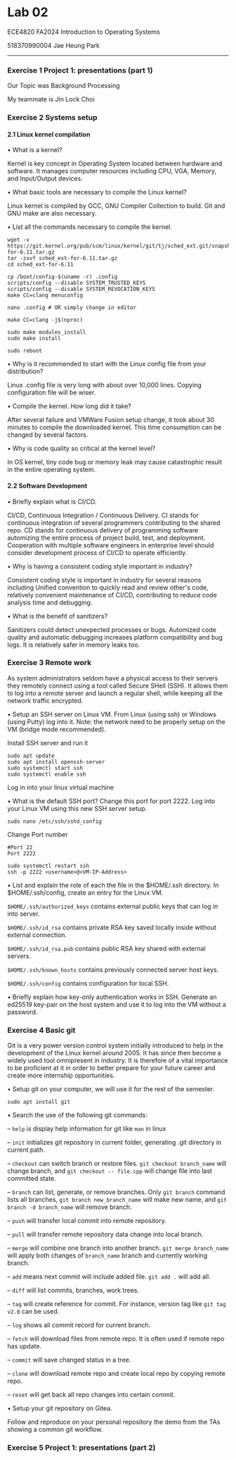 # Lab 02

ECE4820 FA2024 Introduction to Operating Systems

518370990004 Jae Heung Park

---

### Exercise 1 Project 1: presentations (part 1)

Our Topic was Background Processing

My teammate is Jin Lock Choi

### Exercise 2 Systems setup

#### 2.1 Linux kernel compilation

• What is a kernel?

Kernel is key concept in Operating System located
between hardware and software.
It manages computer resources including CPU,
VGA, Memory, and Input/Output devices.

• What basic tools are necessary to compile the Linux kernel?

Linux kernel is compiled by GCC, GNU Compiler Collection
to build. Git and GNU make are also necessary.

• List all the commands necessary to compile the kernel.

```shell
wget -v https://git.kernel.org/pub/scm/linux/kernel/git/tj/sched_ext.git/snapshot/sched_ext-for-6.11.tar.gz
tar -zxvf sched_ext-for-6.11.tar.gz
cd sched_ext-for-6.11

cp /boot/config-$(uname -r) .config
scripts/config --disable SYSTEM_TRUSTED_KEYS
scripts/config --disable SYSTEM_REVOCATION_KEYS
make CC=clang menuconfig

nano .config # OR simply change in editor

make CC=clang -j$(nproc)

sudo make modules_install
sudo make install

sudo reboot
```

• Why is it recommended to start with the Linux config file from your distribution?

Linux .config file is very long with about over 10,000 lines.
Copying configuration file will be wiser.

• Compile the kernel. How long did it take?

After several failure and VMWare Fusion setup change, it took about 30 minutes to compile the downloaded kernel.
This time consumption can be changed by several factors.

• Why is code quality so critical at the kernel level?

In OS kernel, tiny code bug or memory leak may cause
catastrophic result in the entire operating system.

#### 2.2 Software Development

• Briefly explain what is CI/CD.

CI/CD, Continuous Integration / Continuous Delivery.
CI stands for continuous integration of several programmers contributing to the shared repo.
CD stands for continuous delivery of programming software automizing the entire process of
project build, test, and deployment.
Cooperation with multiple software engineers in enterprise level
should consider development process of CI/CD to operate efficiently.

• Why is having a consistent coding style important in industry?

Consistent coding style is important in industry for several reasons including
Unified convention to quickly read and review other's code,
relatively convenient maintenance of CI/CD,
contributing to reduce code analysis time and debugging.

• What is the benefit of sanitizers?

Sanitizers could detect unexpected processes or bugs.
Automized code quality and automatic debugging
increases platform compatibility and bug logs.
It is relatively safer in memory leaks too.

### Exercise 3 Remote work

As system administrators seldom have a physical access to their servers they remotely connect using a
tool called Secure SHell (SSH). It allows them to log into a remote server and launch a regular shell,
while keeping all the network traffic encrypted.

• Setup an SSH server on Linux VM. From Linux (using ssh) or Windows (using Putty) log into it.
Note: the network need to be properly setup on the VM (bridge mode recommended).

Install SSH server and run it

```shell
sudo apt update
sudo apt install openssh-server
sudo systemctl start ssh
sudo systemctl enable ssh
```

Log in into your linux virtual machine

• What is the default SSH port? Change this port for port 2222. Log into your Linux VM using this
new SSH server setup.

```shell
sudo nano /etc/ssh/sshd_config
```

Change Port number

```text
#Port 22
Port 2222
```

```shell
sudo systemctl restart ssh
ssh -p 2222 <username>@<VM-IP-Address>
```

• List and explain the role of each the file in the $HOME/.ssh directory. In $HOME/.ssh/config, create
an entry for the Linux VM.

`$HOME/.ssh/authorized_keys` contains external public keys that can log in into server.

`$HOME/.ssh/id_rsa` contains private RSA key saved locally inside without external connection.

`$HOME/.ssh/id_rsa.pub` contains public RSA key shared with external servers.

`$HOME/.ssh/known_hosts` contains previously connected server host keys.

`$HOME/.ssh/config` contains configuration for local SSH.

• Briefly explain how key-only authentication works in SSH. Generate an ed25519 key-pair on the host
system and use it to log into the VM without a password.

### Exercise 4 Basic git

Git is a very power version control system initially introduced to help in the development of the Linux
kernel around 2005. It has since then become a widely used tool omnipresent in industry. It is therefore
of a vital importance to be proficient at it in order to better prepare for your future career and create
more internship opportunities.

• Setup git on your computer, we will use it for the rest of the semester.

```shell
sudo apt install git
```

• Search the use of the following git commands:

– `help` is display help information for git like `man` in linux

– `init` initializes git repository in current folder, generating .git directory in current path.

– `checkout` can switch branch or restore files.
`git checkout branch_name` will change branch, and
`git checkout -- file.cpp` will change file
into last committed state.

– `branch` can list, generate, or remove branches.
Only `git branch` command lists all branches, `git branch new_branch_name`
will make new name, and `git branch -d branch_name` will remove branch.

– `push` will transfer local commit into remote repository.

– `pull` will transfer remote repository data change into local branch.

– `merge` will combine one branch into another branch. `git merge branch_name`
will apply both changes of `branch_name` branch and currently working branch.

– `add` means next commit will include added file. `git add .` will add all.

– `diff` will list commits, branches, work trees.

– `tag` will create reference for commit.
For instance, version tag like `git tag v2.0` can be used.

– `log` shows all commit record for current branch.

– `fetch` will download files from remote repo.
It is often used if remote repo has update.

– `commit` will save changed status in a tree.

– `clone` will download remote repo and create local repo by copying remote repo.

– `reset` will get back all repo changes into certain commit.

• Setup your git repository on Gitea.

Follow and reproduce on your personal repository the demo from the TAs showing a common git workflow.

### Exercise 5 Project 1: presentations (part 2)
